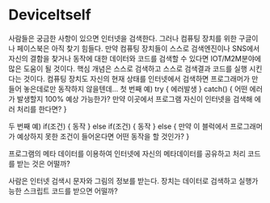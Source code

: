 DeviceItself
============
사람들은 궁금한 사항이 있으면 인터넷을 검색한다. 그러나 컴퓨팅 장치를 위한 구글이나 페이스북은 아직 찾기 힘들다.
만약 컴퓨팅 장치들이 스스로 검색엔진이나 SNS에서 자신의 결함을 찾거나 동작에 대한 데이터와 코드를 검색할 수 있다면 
IOT/M2M분야에 많은 도움이 될 것이다.
핵심 개념은 스스로 검색하고 스스로 검색결과 코드를 실행 시킨다는 것이다.
컴퓨팅 장치도 자신의 현재 상태를 인터넷에서 검색하면 프로그래머가 만들어 놓은데로만 동작하지 않을텐데...
첫 번째 예)
try {
    에러발생
    }
    catch()
    {
      어떤 에러가 발생할지 100% 예상 가능한가?
      만약 이곳에서 프로그램 자신이 인터넷을 검색해 에러 처리를 한다면?
    }
    
    
두 번째 예)
if(조건) 
  {
   동작
  }
else if(조건)
  {
   동작
  }
else
{
  만약 이 블럭에서 프로그래머가 예상하지 못한 조건이 들어온다면 어떤 동작을 할 것인가?
}

프로그램의 메타 데이터를 이용하여 인터넷에 자신의 메타데이터를 공유하고 
처리 코드를 받는 것은 어떨까?

사람은 인터넷 검색시 문자와 그림의 정보를 받는다.
장치는 데이터로 검색하고 실행가능한 스크립트 코드를 받으면 어떨까?
